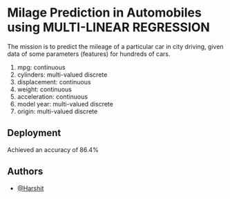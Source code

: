 
# Milage Prediction in Automobiles using MULTI-LINEAR REGRESSION

The mission is to predict the mileage of a particular car in city driving, given data of some parameters (features) for hundreds of cars.
   1. mpg:           continuous
   2. cylinders:     multi-valued discrete
   3. displacement:  continuous
   4. weight:        continuous
   5. acceleration:  continuous
   6. model year:    multi-valued discrete
   7. origin:        multi-valued discrete



## Deployment

Achieved an accuracy of 86.4%




## Authors

- [@Harshit](https://www.github.com/HarshitT-T)

